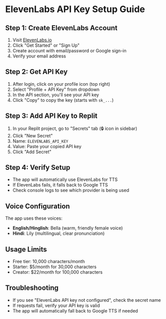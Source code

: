 # ElevenLabs API Key Setup Guide

## Step 1: Create ElevenLabs Account
1. Visit [ElevenLabs.io](https://elevenlabs.io)
2. Click "Get Started" or "Sign Up"
3. Create account with email/password or Google sign-in
4. Verify your email address

## Step 2: Get API Key
1. After login, click on your profile icon (top right)
2. Select "Profile + API Key" from dropdown
3. In the API section, you'll see your API key
4. Click "Copy" to copy the key (starts with `sk_...`)

## Step 3: Add API Key to Replit
1. In your Replit project, go to "Secrets" tab (🔒 icon in sidebar)
2. Click "New Secret"
3. Name: `ELEVENLABS_API_KEY`
4. Value: Paste your copied API key
5. Click "Add Secret"

## Step 4: Verify Setup
- The app will automatically use ElevenLabs for TTS
- If ElevenLabs fails, it falls back to Google TTS
- Check console logs to see which provider is being used

## Voice Configuration
The app uses these voices:
- **English/Hinglish**: Bella (warm, friendly female voice)
- **Hindi**: Lily (multilingual, clear pronunciation)

## Usage Limits
- Free tier: 10,000 characters/month
- Starter: $5/month for 30,000 characters
- Creator: $22/month for 100,000 characters

## Troubleshooting
- If you see "ElevenLabs API key not configured", check the secret name
- If requests fail, verify your API key is valid
- The app will automatically fall back to Google TTS if needed